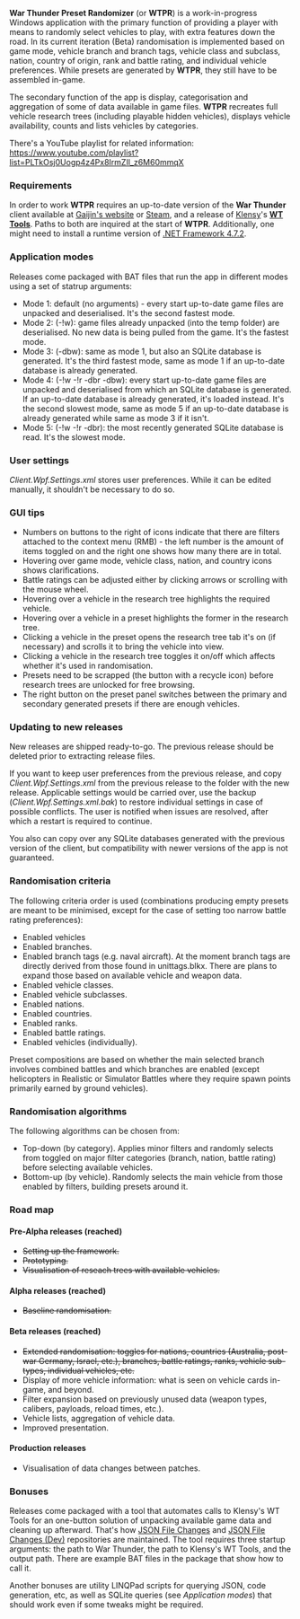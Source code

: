 **War Thunder Preset Randomizer** (or **WTPR**) is a work-in-progress Windows application with the primary function of providing a player with means to randomly select vehicles to play, with extra features down the road. In its current iteration (Beta) randomisation is implemented based on game mode, vehicle branch and branch tags, vehicle class and subclass, nation, country of origin, rank and battle rating, and individual vehicle preferences. While presets are generated by **WTPR**, they still have to be assembled in-game.

The secondary function of the app is display, categorisation and aggregation of some of data available in game files. **WTPR** recreates full vehicle research trees (including playable hidden vehicles), displays vehicle availability, counts and lists vehicles by categories.

There's a YouTube playlist for related information: https://www.youtube.com/playlist?list=PLTkOsj0Uogp4z4Px8IrmZIl_z6M60mmqX

### Requirements

In order to work **WTPR** requires an up-to-date version of the **War Thunder** client available at [Gaijin's website](https://warthunder.com/en) or [Steam](https://store.steampowered.com/app/236390/War_Thunder/), and a release of [Klensy](https://github.com/klensy/wt-tools/commits?author=klensy)'s **[WT Tools](https://github.com/klensy/wt-tools)**. Paths to both are inquired at the start of **WTPR**. Additionally, one might need to install a runtime version of [.NET Framework 4.7.2](https://dotnet.microsoft.com/download/dotnet-framework/net472).

### Application modes

Releases come packaged with BAT files that run the app in different modes using a set of statrup arguments:
- Mode 1: default (no arguments) - every start up-to-date game files are unpacked and deserialised. It's the second fastest mode.
- Mode 2: (-!w): game files already unpacked (into the temp folder) are deserialised. No new data is being pulled from the game. It's the fastest mode.
- Mode 3: (-dbw): same as mode 1, but also an SQLite database is generated. It's the third fastest mode, same as mode 1 if an up-to-date database is already generated.
- Mode 4: (-!w -!r -dbr -dbw): every start up-to-date game files are unpacked and deserialised from which an SQLite database is generated. If an up-to-date database is already generated, it's loaded instead. It's the second slowest mode, same as mode 5 if an up-to-date database is already generated while same as mode 3 if it isn't.
- Mode 5: (-!w -!r -dbr): the most recently generated SQLite database is read. It's the slowest mode.

### User settings

*Client.Wpf.Settings.xml* stores user preferences. While it can be edited manually, it shouldn't be necessary to do so.

### GUI tips

- Numbers on buttons to the right of icons indicate that there are filters attached to the context menu (RMB) - the left number is the amount of items toggled on and the right one shows how many there are in total.
- Hovering over game mode, vehicle class, nation, and country icons shows clarifications.
- Battle ratings can be adjusted either by clicking arrows or scrolling with the mouse wheel.
- Hovering over a vehicle in the research tree highlights the required vehicle.
- Hovering over a vehicle in a preset highlights the former in the research tree.
- Clicking a vehicle in the preset opens the research tree tab it's on (if necessary) and scrolls it to bring the vehicle into view.
- Clicking a vehicle in the research tree toggles it on/off which affects whether it's used in randomisation.
- Presets need to be scrapped (the button with a recycle icon) before research trees are unlocked for free browsing.
- The right button on the preset panel switches between the primary and secondary generated presets if there are enough vehicles.

### Updating to new releases

New releases are shipped ready-to-go. The previous release should be deleted prior to extracting release files.

If you want to keep user preferences from the previous release, and copy *Client.Wpf.Settings.xml* from the previous release to the folder with the new release. Applicable settings would be carried over, use the backup (*Client.Wpf.Settings.xml.bak*) to restore individual settings in case of possible conflicts. The user is notified when issues are resolved, after which a restart is required to continue.

You also can copy over any SQLite databases generated with the previous version of the client, but compatibility with newer versions of the app is not guaranteed.

### Randomisation criteria

The following criteria order is used (combinations producing empty presets are meant to be minimised, except for the case of setting too narrow battle rating preferences):
- Enabled vehicles
- Enabled branches.
- Enabled branch tags (e.g. naval aircraft). At the moment branch tags are directly derived from those found in unittags.blkx. There are plans to expand those based on available vehicle and weapon data.
- Enabled vehicle classes.
- Enabled vehicle subclasses.
- Enabled nations.
- Enabled countries.
- Enabled ranks.
- Enabled battle ratings.
- Enabled vehicles (individually).

Preset compositions are based on whether the main selected branch involves combined battles and which branches are enabled (except helicopters in Realistic or Simulator Battles where they require spawn points primarily earned by ground vehicles).

### Randomisation algorithms

The following algorithms can be chosen from:
- Top-down (by category). Applies minor filters and randomly selects from toggled on major filter categories (branch, nation, battle rating) before selecting available vehicles.
- Bottom-up (by vehicle). Randomly selects the main vehicle from those enabled by filters, building presets around it.

### Road map

#### Pre-Alpha releases (reached)
- ~~Setting up the framework.~~
- ~~Prototyping.~~
- ~~Visualisation of reseach trees with available vehicles.~~

#### Alpha releases (reached)
- ~~Baseline randomisation.~~

#### Beta releases (reached)
- ~~Extended randomisation: toggles for nations, countries (Australia, post-war Germany, Israel, etc.), branches, battle ratings, ranks, vehicle sub-types, individual vehicles, etc.~~
- Display of more vehicle information: what is seen on vehicle cards in-game, and beyond.
- Filter expansion based on previously unused data (weapon types, calibers, payloads, reload times, etc.).
- Vehicle lists, aggregation of vehicle data.
- Improved presentation.

#### Production releases
- Visualisation of data changes between patches.

### Bonuses

Releases come packaged with a tool that automates calls to Klensy's WT Tools for an one-button solution of unpacking available game data and cleaning up afterward. That's how [JSON File Changes](https://github.com/VitaliiAndreev/WarThunder_JsonFileChanges) and [JSON File Changes (Dev)](https://github.com/VitaliiAndreev/WarThunder_JsonFileChanges_DevClient) repositories are maintained. The tool requires three startup arguments: the path to War Thunder, the path to Klensy's WT Tools, and the output path. There are example BAT files in the package that show how to call it.

Another bonuses are utility LINQPad scripts for querying JSON, code generation, etc, as well as SQLite queries (see *Application modes*) that should work even if some tweaks might be required.